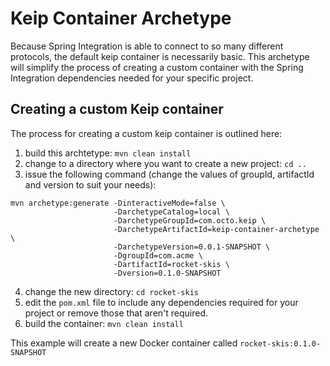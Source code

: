# Keip Container Archetype

Because Spring Integration is able to connect to so many different protocols, the default keip container is necessarily 
basic. This archetype will simplify the process of creating a custom container with the Spring Integration dependencies
needed for your specific project.

## Creating a custom Keip container

The process for creating a custom keip container is outlined here:

1. build this archtetype: `mvn clean install`
2. change to a directory where you want to create a new project: `cd ..`
3. issue the following command (change the values of groupId, artifactId and version to suit your needs):

```shell 
mvn archetype:generate -DinteractiveMode=false \
                       -DarchetypeCatalog=local \
                       -DarchetypeGroupId=com.octo.keip \
                       -DarchetypeArtifactId=keip-container-archetype \
                       -DarchetypeVersion=0.0.1-SNAPSHOT \
                       -DgroupId=com.acme \
                       -DartifactId=rocket-skis \
                       -Dversion=0.1.0-SNAPSHOT
```

4. change the new directory: `cd rocket-skis`
5. edit the `pom.xml` file to include any dependencies required for your project or remove those that aren't required.
6. build the container: `mvn clean install`

This example will create a new Docker container called `rocket-skis:0.1.0-SNAPSHOT`